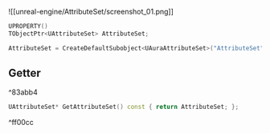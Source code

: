 ![[unreal-engine/AttributeSet/screenshot_01.png]]

```cpp
UPROPERTY()  
TObjectPtr<UAttributeSet> AttributeSet;

AttributeSet = CreateDefaultSubobject<UAuraAttributeSet>("AttributeSet");
```


## Getter

^83abb4

```cpp
UAttributeSet* GetAttributeSet() const { return AttributeSet; };
```

^ff00cc

